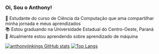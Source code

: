 ### Oi, Sou o Anthony!

👋 Estudante do curso de Ciência da Computação que ama compartilhar minha jornada e meus aprendizados <br/>
📚 Estou graduando na Universidade Estadual do Centro-Oeste, Paraná <br/>
💪 Atualmente estou aprendendo sobre aprendizado de máquina <br/>

[![anthonyjinkings GitHub stats](https://github-readme-stats.vercel.app/api?username=anthonyjinkings)](https://github.com/anuraghazra/github-readme-stats) 
[![Top Langs](https://github-readme-stats.vercel.app/api/top-langs/?username=anthonyjinkings&layout=donut-vertical)](https://github.com/anuraghazra/github-readme-stats)
